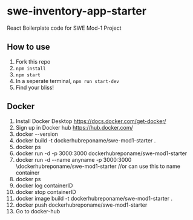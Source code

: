 # swe-inventory-app-starter
React Boilerplate code for SWE Mod-1 Project

## How to use 
1. Fork this repo
2. `npm install`
3. `npm start`
4. In a seperate terminal, `npm run start-dev`
5. Find your bliss!

## Docker 
1. Install Docker Desktop https://docs.docker.com/get-docker/ 
2. Sign up in Docker hub https://hub.docker.com/
3. docker --version
4. docker build -t dockerhubreponame/swe-mod1-starter .
5. docker ps
6. docker run -d -p 3000:3000 dockerhubreponame/swe-mod1-starter 
6. docker run -d --name anyname -p 3000:3000 \dockerhubreponame/swe-mod1-starter //or can use this to name container 
7. docker ps
8. docker log containerID
9. docker stop containerID
10. docker image build -t dockerhubreponame/swe-mod1-starter .
11. docker push dockerhubreponame/swe-mod1-starter
12. Go to docker-hub 


